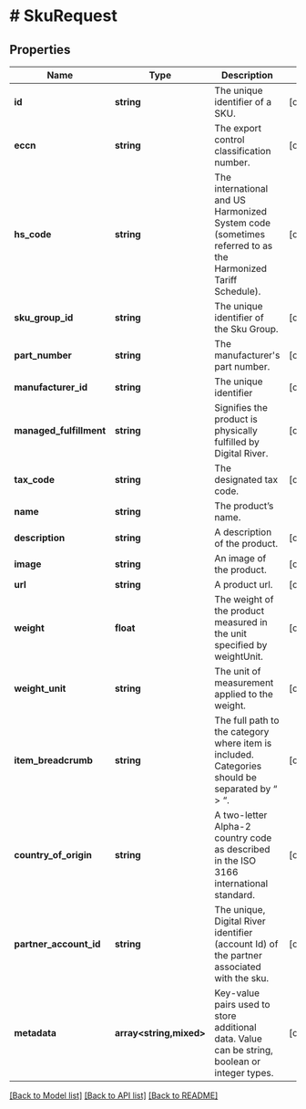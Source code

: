 # # SkuRequest

## Properties

Name | Type | Description | Notes
------------ | ------------- | ------------- | -------------
**id** | **string** | The unique identifier of a SKU. | [optional]
**eccn** | **string** | The export control classification number. | [optional]
**hs_code** | **string** | The international and US Harmonized System code (sometimes referred to as the Harmonized Tariff Schedule). | [optional]
**sku_group_id** | **string** | The unique identifier of the Sku Group. | [optional]
**part_number** | **string** | The manufacturer&#39;s part number. | [optional]
**manufacturer_id** | **string** | The unique identifier | [optional]
**managed_fulfillment** | **string** | Signifies the product is physically fulfilled by Digital River. | [optional]
**tax_code** | **string** | The designated tax code. | [optional]
**name** | **string** | The product’s name. |
**description** | **string** | A description of the product. | [optional]
**image** | **string** | An image of the product. | [optional]
**url** | **string** | A product url. | [optional]
**weight** | **float** | The weight of the product measured in the unit specified by weightUnit. | [optional]
**weight_unit** | **string** | The unit of measurement applied to the weight. | [optional]
**item_breadcrumb** | **string** | The full path to the category where item is included. Categories should be separated by “ &gt; “. | [optional]
**country_of_origin** | **string** | A two-letter Alpha-2 country code as described in the ISO 3166 international standard. | [optional]
**partner_account_id** | **string** | The unique, Digital River identifier (account Id) of the partner associated with the sku. | [optional]
**metadata** | **array<string,mixed>** | Key-value pairs used to store additional data. Value can be string, boolean or integer types. | [optional]

[[Back to Model list]](../../README.md#models) [[Back to API list]](../../README.md#endpoints) [[Back to README]](../../README.md)
